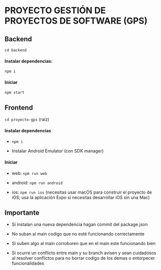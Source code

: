 # PROYECTO GESTIÓN DE PROYECTOS DE SOFTWARE (GPS)

## Backend

`cd backend`

#### Instalar dependencias:

`npm i`

#### Iniciar

`npm start`


## Frontend

`cd proyecto-gps` (raíz)

#### Instalar dependencias

* `npm i`

* Instalar Android Emulator (con SDK manager)

#### Iniciar

* web: `npm run web`

* android: `npm run android`

* ios: `npm run ios` (necesitas usar macOS para construir el proyecto de iOS; usa la aplicación Expo si necesitas desarrollar iOS sin una Mac)

## Importante

* Si instalan una nueva dependencia hagan commit del package.json

* No suban al main codigo que no esté funcionando correctamente

* Si suben algo al main corroboren que en el main este funcionando bien

* Si ocurre un conflicto entre main y su branch avisen y sean cuidadosos al resolver conflictos para no borrar codigo de los demas o entorpecer funcionalidades
